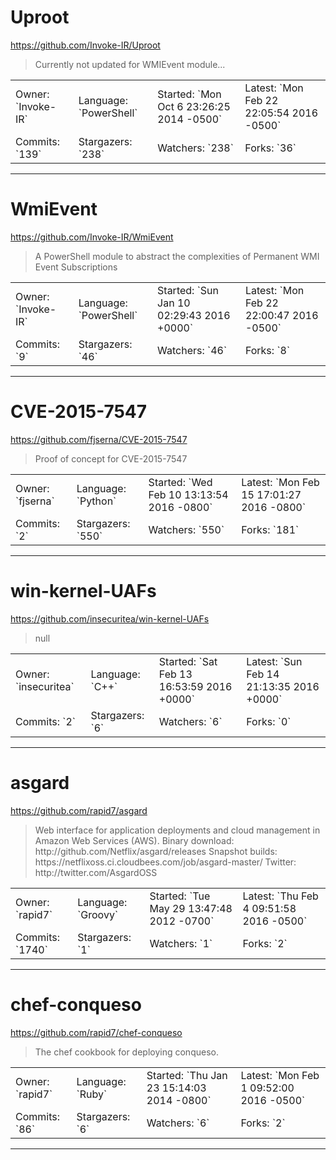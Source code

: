 # Uproot

https://github.com/Invoke-IR/Uproot
<blockquote>
Currently not updated for WMIEvent module...
</blockquote>

<table>
<tr><td>Owner: `Invoke-IR`</td>
    <td>Language: `PowerShell`</td>
    <td>Started: `Mon Oct 6 23:26:25 2014 -0500`</td>
    <td>Latest: `Mon Feb 22 22:05:54 2016 -0500`</td></tr>
<tr><td>Commits: `139`</td>
    <td>Stargazers: `238`</td>
    <td>Watchers: `238`</td>
    <td>Forks: `36`</td></tr>
</table>

---

# WmiEvent

https://github.com/Invoke-IR/WmiEvent
<blockquote>
A PowerShell module to abstract the complexities of Permanent WMI Event Subscriptions
</blockquote>

<table>
<tr><td>Owner: `Invoke-IR`</td>
    <td>Language: `PowerShell`</td>
    <td>Started: `Sun Jan 10 02:29:43 2016 +0000`</td>
    <td>Latest: `Mon Feb 22 22:00:47 2016 -0500`</td></tr>
<tr><td>Commits: `9`</td>
    <td>Stargazers: `46`</td>
    <td>Watchers: `46`</td>
    <td>Forks: `8`</td></tr>
</table>

---

# CVE-2015-7547

https://github.com/fjserna/CVE-2015-7547
<blockquote>
Proof of concept for CVE-2015-7547
</blockquote>

<table>
<tr><td>Owner: `fjserna`</td>
    <td>Language: `Python`</td>
    <td>Started: `Wed Feb 10 13:13:54 2016 -0800`</td>
    <td>Latest: `Mon Feb 15 17:01:27 2016 -0800`</td></tr>
<tr><td>Commits: `2`</td>
    <td>Stargazers: `550`</td>
    <td>Watchers: `550`</td>
    <td>Forks: `181`</td></tr>
</table>

---

# win-kernel-UAFs

https://github.com/insecuritea/win-kernel-UAFs
<blockquote>
null
</blockquote>

<table>
<tr><td>Owner: `insecuritea`</td>
    <td>Language: `C++`</td>
    <td>Started: `Sat Feb 13 16:53:59 2016 +0000`</td>
    <td>Latest: `Sun Feb 14 21:13:35 2016 +0000`</td></tr>
<tr><td>Commits: `2`</td>
    <td>Stargazers: `6`</td>
    <td>Watchers: `6`</td>
    <td>Forks: `0`</td></tr>
</table>

---

# asgard

https://github.com/rapid7/asgard
<blockquote>
Web interface for application deployments and cloud management in Amazon Web Services (AWS). Binary download: http://github.com/Netflix/asgard/releases Snapshot builds: https://netflixoss.ci.cloudbees.com/job/asgard-master/ Twitter: http://twitter.com/AsgardOSS
</blockquote>

<table>
<tr><td>Owner: `rapid7`</td>
    <td>Language: `Groovy`</td>
    <td>Started: `Tue May 29 13:47:48 2012 -0700`</td>
    <td>Latest: `Thu Feb 4 09:51:58 2016 -0500`</td></tr>
<tr><td>Commits: `1740`</td>
    <td>Stargazers: `1`</td>
    <td>Watchers: `1`</td>
    <td>Forks: `2`</td></tr>
</table>

---

# chef-conqueso

https://github.com/rapid7/chef-conqueso
<blockquote>
The chef cookbook for deploying conqueso.
</blockquote>

<table>
<tr><td>Owner: `rapid7`</td>
    <td>Language: `Ruby`</td>
    <td>Started: `Thu Jan 23 15:14:03 2014 -0800`</td>
    <td>Latest: `Mon Feb 1 09:52:00 2016 -0500`</td></tr>
<tr><td>Commits: `86`</td>
    <td>Stargazers: `6`</td>
    <td>Watchers: `6`</td>
    <td>Forks: `2`</td></tr>
</table>

---

